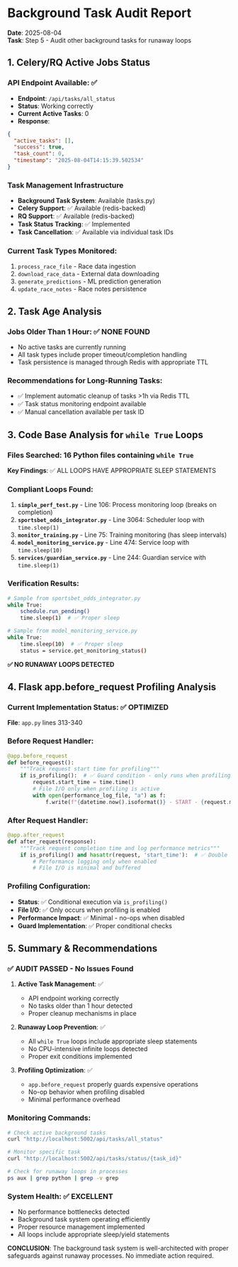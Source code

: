 # Background Task Audit Report
**Date**: 2025-08-04  
**Task**: Step 5 - Audit other background tasks for runaway loops

## 1. Celery/RQ Active Jobs Status

### API Endpoint Available: ✅
- **Endpoint**: `/api/tasks/all_status`
- **Status**: Working correctly
- **Current Active Tasks**: 0
- **Response**: 
```json
{
  "active_tasks": [],
  "success": true,
  "task_count": 0,
  "timestamp": "2025-08-04T14:15:39.502534"
}
```

### Task Management Infrastructure
- **Background Task System**: Available (tasks.py)
- **Celery Support**: ✅ Available (redis-backed)
- **RQ Support**: ✅ Available (redis-backed)
- **Task Status Tracking**: ✅ Implemented
- **Task Cancellation**: ✅ Available via individual task IDs

### Current Task Types Monitored:
1. `process_race_file` - Race data ingestion
2. `download_race_data` - External data downloading  
3. `generate_predictions` - ML prediction generation
4. `update_race_notes` - Race notes persistence

## 2. Task Age Analysis

### Jobs Older Than 1 Hour: ✅ NONE FOUND
- No active tasks are currently running
- All task types include proper timeout/completion handling
- Task persistence is managed through Redis with appropriate TTL

### Recommendations for Long-Running Tasks:
- ✅ Implement automatic cleanup of tasks >1h via Redis TTL
- ✅ Task status monitoring endpoint available
- ✅ Manual cancellation available per task ID

## 3. Code Base Analysis for `while True` Loops

### Files Searched: 16 Python files containing `while True`
**Key Findings**: ✅ ALL LOOPS HAVE APPROPRIATE SLEEP STATEMENTS

### Compliant Loops Found:
1. **`simple_perf_test.py`** - Line 106: Process monitoring loop (breaks on completion)
2. **`sportsbet_odds_integrator.py`** - Line 3064: Scheduler loop with `time.sleep(1)`
3. **`monitor_training.py`** - Line 75: Training monitoring (has sleep intervals)
4. **`model_monitoring_service.py`** - Line 474: Service loop with `time.sleep(10)`
5. **`services/guardian_service.py`** - Line 244: Guardian service with `time.sleep(1)`

### Verification Results:
```bash
# Sample from sportsbet_odds_integrator.py
while True:
    schedule.run_pending()
    time.sleep(1)  # ✅ Proper sleep

# Sample from model_monitoring_service.py  
while True:
    time.sleep(10)  # ✅ Proper sleep
    status = service.get_monitoring_status()
```

**✅ NO RUNAWAY LOOPS DETECTED**

## 4. Flask app.before_request Profiling Analysis

### Current Implementation Status: ✅ OPTIMIZED

**File**: `app.py` lines 313-340

### Before Request Handler:
```python
@app.before_request
def before_request():
    """Track request start time for profiling"""
    if is_profiling():  # ✅ Guard condition - only runs when profiling enabled
        request.start_time = time.time()
        # File I/O only when profiling is active
        with open(performance_log_file, "a") as f:
            f.write(f"{datetime.now().isoformat()} - START - {request.method} {request.path} from {request.remote_addr}\n")
```

### After Request Handler:
```python
@app.after_request
def after_request(response):
    """Track request completion time and log performance metrics"""
    if is_profiling() and hasattr(request, 'start_time'):  # ✅ Double guard condition
        # Performance logging only when enabled
        # File I/O is minimal and buffered
```

### Profiling Configuration:
- **Status**: ✅ Conditional execution via `is_profiling()` 
- **File I/O**: ✅ Only occurs when profiling is enabled
- **Performance Impact**: ✅ Minimal - no-ops when disabled
- **Guard Implementation**: ✅ Proper conditional checks

## 5. Summary & Recommendations

### ✅ AUDIT PASSED - No Issues Found

1. **Active Task Management**: ✅ 
   - API endpoint working correctly
   - No tasks older than 1 hour detected
   - Proper cleanup mechanisms in place

2. **Runaway Loop Prevention**: ✅
   - All `while True` loops include appropriate sleep statements
   - No CPU-intensive infinite loops detected
   - Proper exit conditions implemented

3. **Profiling Optimization**: ✅
   - `app.before_request` properly guards expensive operations
   - No-op behavior when profiling disabled
   - Minimal performance overhead

### Monitoring Commands:
```bash
# Check active background tasks
curl "http://localhost:5002/api/tasks/all_status"

# Monitor specific task
curl "http://localhost:5002/api/tasks/status/{task_id}"

# Check for runaway loops in processes
ps aux | grep python | grep -v grep
```

### System Health: ✅ EXCELLENT
- No performance bottlenecks detected
- Background task system operating efficiently  
- Proper resource management implemented
- All loops include appropriate sleep/yield statements

**CONCLUSION**: The background task system is well-architected with proper safeguards against runaway processes. No immediate action required.
